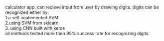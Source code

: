 calculator app, can recieve input from user by drawing digits.
digits can be recognized either by:
<br>1.a self implemented SVM.
<br>2.using SVM from sklearn
<br>3. using CNN built with keras
<br>all methods tested more then 95% success rate for recognizing digits. 
